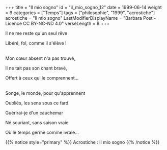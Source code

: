 +++
title = "Il mio sogno"
id = "il_mio_sogno_12"
date = 1999-06-14
weight = 9
categories = ["Temps"]
tags = ["philosophie", "1999", "acrostiche"]
acrostiche = "Il mio sogno"
LastModifierDisplayName = "Barbara Post - Licence CC BY-NC-ND 4.0"
verseLength = 8
+++

Il ne me reste qu'un seul rêve

Libéré, fol, comme il s'élève !

 \
Mon cœur absent n'a pas trouvé,

Il ne tait pas son chant bravé,

Offert à ceux qui le comprennent...

 \
Songe, le monde, pour qu'apprennent

Oubliés, les sens sous ce fard.

Guérirai-je d'un cauchemar

Né souriant, sans saison vraie

Où le temps germe comme ivraie...

{{% notice style="primary" %}}
Acrostiche : Il mio sogno
{{% /notice %}}
